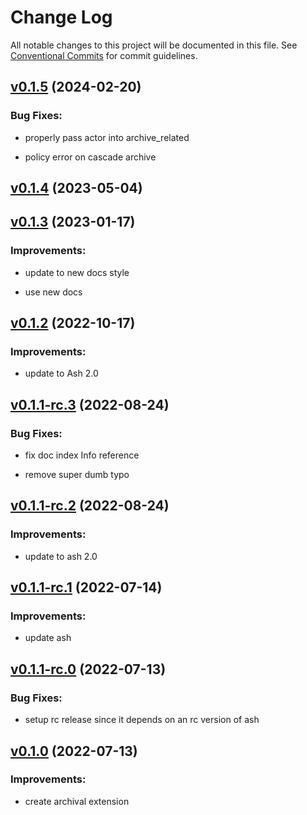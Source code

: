 # Change Log

All notable changes to this project will be documented in this file.
See [Conventional Commits](Https://conventionalcommits.org) for commit guidelines.

<!-- changelog -->

## [v0.1.5](https://github.com/ash-project/ash_archival/compare/v0.1.4...v0.1.5) (2024-02-20)




### Bug Fixes:

* properly pass actor into archive_related

* policy error on cascade archive

## [v0.1.4](https://github.com/ash-project/ash_archival/compare/v0.1.3...v0.1.4) (2023-05-04)




## [v0.1.3](https://github.com/ash-project/ash_archival/compare/v0.1.2...v0.1.3) (2023-01-17)




### Improvements:

* update to new docs style

* use new docs

## [v0.1.2](https://github.com/ash-project/ash_archival/compare/v0.1.1-rc.3...v0.1.2) (2022-10-17)




### Improvements:

* update to Ash 2.0

## [v0.1.1-rc.3](https://github.com/ash-project/ash_archival/compare/v0.1.1-rc.2...v0.1.1-rc.3) (2022-08-24)




### Bug Fixes:

* fix doc index Info reference

* remove super dumb typo

## [v0.1.1-rc.2](https://github.com/ash-project/ash_archival/compare/v0.1.1-rc.1...v0.1.1-rc.2) (2022-08-24)




### Improvements:

* update to ash 2.0

## [v0.1.1-rc.1](https://github.com/ash-project/ash_archival/compare/v0.1.1-rc.0...v0.1.1-rc.1) (2022-07-14)




### Improvements:

* update ash

## [v0.1.1-rc.0](https://github.com/ash-project/ash_archival/compare/v0.1.0...v0.1.1-rc.0) (2022-07-13)




### Bug Fixes:

* setup rc release since it depends on an rc version of ash

## [v0.1.0](https://github.com/ash-project/ash_archival/compare/v0.1.0...v0.1.0) (2022-07-13)




### Improvements:

* create archival extension
